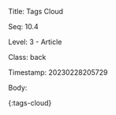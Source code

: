 Title:  Tags Cloud

Seq:    10.4

Level:  3 - Article

Class:  back

Timestamp: 20230228205729

Body:

{:tags-cloud}
